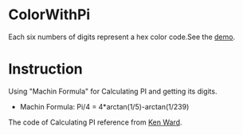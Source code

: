 # ColorWithPi
Each six numbers of digits represent a hex color code.See the [demo](http://demo.shentengtu.idv.tw/color_with_pi).

# Instruction
Using "Machin Formula" for Calculating PI and getting its digits.

* Machin Formula: Pi/4 = 4*arctan(1/5)-arctan(1/239)

The code of Calculating PI reference from [Ken Ward](http://www.trans4mind.com/personal_development/JavaScript/longnumPiMachin.htm).